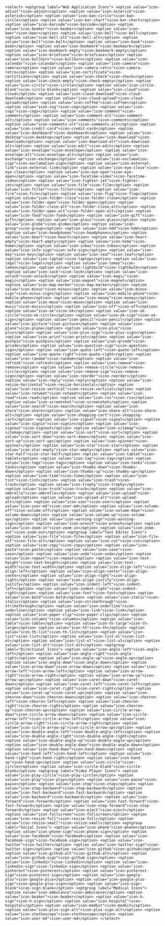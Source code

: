 `<select>
	<optgroup label="Web Application Icons">
		<option value="icon-adjust">icon-adjust</option>
		<option value="icon-asterisk">icon-asterisk</option>
		<option value="icon-ban-circle">icon-ban-circle</option>
		<option value="icon-bar-chart">icon-bar-chart</option>
		<option value="icon-barcode">icon-barcode</option>
		<option value="icon-beaker">icon-beaker</option>
		<option value="icon-beer">icon-beer</option>
		<option value="icon-bell">icon-bell</option>
		<option value="icon-bell-alt">icon-bell-alt</option>
		<option value="icon-bolt">icon-bolt</option>
		<option value="icon-book">icon-book</option>
		<option value="icon-bookmark">icon-bookmark</option>
		<option value="icon-bookmark-empty">icon-bookmark-empty</option>
		<option value="icon-briefcase">icon-briefcase</option>
		<option value="icon-bullhorn">icon-bullhorn</option>
		<option value="icon-calendar">icon-calendar</option>
		<option value="icon-camera">icon-camera</option>
		<option value="icon-camera-retro">icon-camera-retro</option>
		<option value="icon-certificate">icon-certificate</option>
		<option value="icon-check">icon-check</option>
		<option value="icon-check-empty">icon-check-empty</option>
		<option value="icon-circle">icon-circle</option>
		<option value="icon-circle-blank">icon-circle-blank</option>
		<option value="icon-cloud">icon-cloud</option>
		<option value="icon-cloud-download">icon-cloud-download</option>
		<option value="icon-cloud-upload">icon-cloud-upload</option>
		<option value="icon-coffee">icon-coffee</option>
		<option value="icon-cog">icon-cog</option>
		<option value="icon-cogs">icon-cogs</option>
		<option value="icon-comment">icon-comment</option>
		<option value="icon-comment-alt">icon-comment-alt</option>
		<option value="icon-comments">icon-comments</option>
		<option value="icon-comments-alt">icon-comments-alt</option>
		<option value="icon-credit-card">icon-credit-card</option>
		<option value="icon-dashboard">icon-dashboard</option>
		<option value="icon-desktop">icon-desktop</option>
		<option value="icon-download">icon-download</option>
		<option value="icon-download-alt">icon-download-alt</option>
		<option value="icon-edit">icon-edit</option>
		<option value="icon-envelope">icon-envelope</option>
		<option value="icon-envelope-alt">icon-envelope-alt</option>
		<option value="icon-exchange">icon-exchange</option>
		<option value="icon-exclamation-sign">icon-exclamation-sign</option>
		<option value="icon-external-link">icon-external-link</option>
		<option value="icon-eye-close">icon-eye-close</option>
		<option value="icon-eye-open">icon-eye-open</option>
		<option value="icon-facetime-video">icon-facetime-video</option>
		<option value="icon-fighter-jet">icon-fighter-jet</option>
		<option value="icon-film">icon-film</option>
		<option value="icon-filter">icon-filter</option>
		<option value="icon-fire">icon-fire</option>
		<option value="icon-flag">icon-flag</option>
		<option value="icon-folder-close">icon-folder-close</option>
		<option value="icon-folder-open">icon-folder-open</option>
		<option value="icon-folder-close-alt">icon-folder-close-alt</option>
		<option value="icon-folder-open-alt">icon-folder-open-alt</option>
		<option value="icon-food">icon-food</option>
		<option value="icon-gift">icon-gift</option>
		<option value="icon-glass">icon-glass</option>
		<option value="icon-globe">icon-globe</option>
		<option value="icon-group">icon-group</option>
		<option value="icon-hdd">icon-hdd</option>
		<option value="icon-headphones">icon-headphones</option>
		<option value="icon-heart">icon-heart</option>
		<option value="icon-heart-empty">icon-heart-empty</option>
		<option value="icon-home">icon-home</option>
		<option value="icon-inbox">icon-inbox</option>
		<option value="icon-info-sign">icon-info-sign</option>
		<option value="icon-key">icon-key</option>
		<option value="icon-leaf">icon-leaf</option>
		<option value="icon-laptop">icon-laptop</option>
		<option value="icon-legal">icon-legal</option>
		<option value="icon-lemon">icon-lemon</option>
		<option value="icon-lightbulb">icon-lightbulb</option>
		<option value="icon-lock">icon-lock</option>
		<option value="icon-unlock">icon-unlock</option>
		<option value="icon-magic">icon-magic</option>
		<option value="icon-magnet">icon-magnet</option>
		<option value="icon-map-marker">icon-map-marker</option>
		<option value="icon-minus">icon-minus</option>
		<option value="icon-minus-sign">icon-minus-sign</option>
		<option value="icon-mobile-phone">icon-mobile-phone</option>
		<option value="icon-money">icon-money</option>
		<option value="icon-move">icon-move</option>
		<option value="icon-music">icon-music</option>
		<option value="icon-off">icon-off</option>
		<option value="icon-ok">icon-ok</option>
		<option value="icon-ok-circle">icon-ok-circle</option>
		<option value="icon-ok-sign">icon-ok-sign</option>
		<option value="icon-pencil">icon-pencil</option>
		<option value="icon-picture">icon-picture</option>
		<option value="icon-plane">icon-plane</option>
		<option value="icon-plus">icon-plus</option>
		<option value="icon-plus-sign">icon-plus-sign</option>
		<option value="icon-print">icon-print</option>
		<option value="icon-pushpin">icon-pushpin</option>
		<option value="icon-qrcode">icon-qrcode</option>
		<option value="icon-question-sign">icon-question-sign</option>
		<option value="icon-quote-left">icon-quote-left</option>
		<option value="icon-quote-right">icon-quote-right</option>
		<option value="icon-random">icon-random</option>
		<option value="icon-refresh">icon-refresh</option>
		<option value="icon-remove">icon-remove</option>
		<option value="icon-remove-circle">icon-remove-circle</option>
		<option value="icon-remove-sign">icon-remove-sign</option>
		<option value="icon-reorder">icon-reorder</option>
		<option value="icon-reply">icon-reply</option>
		<option value="icon-resize-horizontal">icon-resize-horizontal</option>
		<option value="icon-resize-vertical">icon-resize-vertical</option>
		<option value="icon-retweet">icon-retweet</option>
		<option value="icon-road">icon-road</option>
		<option value="icon-rss">icon-rss</option>
		<option value="icon-screenshot">icon-screenshot</option>
		<option value="icon-search">icon-search</option>
		<option value="icon-share">icon-share</option>
		<option value="icon-share-alt">icon-share-alt</option>
		<option value="icon-shopping-cart">icon-shopping-cart</option>
		<option value="icon-signal">icon-signal</option>
		<option value="icon-signin">icon-signin</option>
		<option value="icon-signout">icon-signout</option>
		<option value="icon-sitemap">icon-sitemap</option>
		<option value="icon-sort">icon-sort</option>
		<option value="icon-sort-down">icon-sort-down</option>
		<option value="icon-sort-up">icon-sort-up</option>
		<option value="icon-spinner">icon-spinner</option>
		<option value="icon-star">icon-star</option>
		<option value="icon-star-empty">icon-star-empty</option>
		<option value="icon-star-half">icon-star-half</option>
		<option value="icon-tablet">icon-tablet</option>
		<option value="icon-tag">icon-tag</option>
		<option value="icon-tags">icon-tags</option>
		<option value="icon-tasks">icon-tasks</option>
		<option value="icon-thumbs-down">icon-thumbs-down</option>
		<option value="icon-thumbs-up">icon-thumbs-up</option>
		<option value="icon-time">icon-time</option>
		<option value="icon-tint">icon-tint</option>
		<option value="icon-trash">icon-trash</option>
		<option value="icon-trophy">icon-trophy</option>
		<option value="icon-truck">icon-truck</option>
		<option value="icon-umbrella">icon-umbrella</option>
		<option value="icon-upload">icon-upload</option>
		<option value="icon-upload-alt">icon-upload-alt</option>
		<option value="icon-user">icon-user</option>
		<option value="icon-user-md">icon-user-md</option>
		<option value="icon-volume-off">icon-volume-off</option>
		<option value="icon-volume-down">icon-volume-down</option>
		<option value="icon-volume-up">icon-volume-up</option>
		<option value="icon-warning-sign">icon-warning-sign</option>
		<option value="icon-wrench">icon-wrench</option>
		<option value="icon-zoom-in">icon-zoom-in</option>
		<option value="icon-zoom-out">icon-zoom-out</option>
	<optgroup label="Text Editor Icons">
		<option value="icon-file">icon-file</option>
		<option value="icon-file-alt">icon-file-alt</option>
		<option value="icon-cut">icon-cut</option>
		<option value="icon-copy">icon-copy</option>
		<option value="icon-paste">icon-paste</option>
		<option value="icon-save">icon-save</option>
		<option value="icon-undo">icon-undo</option>
		<option value="icon-repeat">icon-repeat</option>
		<option value="icon-text-height">icon-text-height</option>
		<option value="icon-text-width">icon-text-width</option>
		<option value="icon-align-left">icon-align-left</option>
		<option value="icon-align-center">icon-align-center</option>
		<option value="icon-align-right">icon-align-right</option>
		<option value="icon-align-justify">icon-align-justify</option>
		<option value="icon-indent-left">icon-indent-left</option>
		<option value="icon-indent-right">icon-indent-right</option>
		<option value="icon-font">icon-font</option>
		<option value="icon-bold">icon-bold</option>
		<option value="icon-italic">icon-italic</option>
		<option value="icon-strikethrough">icon-strikethrough</option>
		<option value="icon-underline">icon-underline</option>
		<option value="icon-link">icon-link</option>
		<option value="icon-paper-clip">icon-paper-clip</option>
		<option value="icon-columns">icon-columns</option>
		<option value="icon-table">icon-table</option>
		<option value="icon-th-large">icon-th-large</option>
		<option value="icon-th">icon-th</option>
		<option value="icon-th-list">icon-th-list</option>
		<option value="icon-list">icon-list</option>
		<option value="icon-list-ol">icon-list-ol</option>
		<option value="icon-list-ul">icon-list-ul</option>
		<option value="icon-list-alt">icon-list-alt</option>
	<optgroup label="Directional Icons">
		<option value="icon-angle-left">icon-angle-left</option>
		<option value="icon-angle-right">icon-angle-right</option>
		<option value="icon-angle-up">icon-angle-up</option>
		<option value="icon-angle-down">icon-angle-down</option>
		<option value="icon-arrow-down">icon-arrow-down</option>
		<option value="icon-arrow-left">icon-arrow-left</option>
		<option value="icon-arrow-right">icon-arrow-right</option>
		<option value="icon-arrow-up">icon-arrow-up</option>
		<option value="icon-caret-down">icon-caret-down</option>
		<option value="icon-caret-left">icon-caret-left</option>
		<option value="icon-caret-right">icon-caret-right</option>
		<option value="icon-caret-up">icon-caret-up</option>
		<option value="icon-chevron-down">icon-chevron-down</option>
		<option value="icon-chevron-left">icon-chevron-left</option>
		<option value="icon-chevron-right">icon-chevron-right</option>
		<option value="icon-chevron-up">icon-chevron-up</option>
		<option value="icon-circle-arrow-down">icon-circle-arrow-down</option>
		<option value="icon-circle-arrow-left">icon-circle-arrow-left</option>
		<option value="icon-circle-arrow-right">icon-circle-arrow-right</option>
		<option value="icon-circle-arrow-up">icon-circle-arrow-up</option>
		<option value="icon-double-angle-left">icon-double-angle-left</option>
		<option value="icon-double-angle-right">icon-double-angle-right</option>
		<option value="icon-double-angle-up">icon-double-angle-up</option>
		<option value="icon-double-angle-down">icon-double-angle-down</option>
		<option value="icon-hand-down">icon-hand-down</option>
		<option value="icon-hand-left">icon-hand-left</option>
		<option value="icon-hand-right">icon-hand-right</option>
		<option value="icon-hand-up">icon-hand-up</option>
		<option value="icon-circle">icon-circle</option>
		<option value="icon-circle-blank">icon-circle-blank</option>
	<optgroup label="Video Player Icons">
		<option value="icon-play-circle">icon-play-circle</option>
		<option value="icon-play">icon-play</option>
		<option value="icon-pause">icon-pause</option>
		<option value="icon-stop">icon-stop</option>
		<option value="icon-step-backward">icon-step-backward</option>
		<option value="icon-fast-backward">icon-fast-backward</option>
		<option value="icon-backward">icon-backward</option>
		<option value="icon-forward">icon-forward</option>
		<option value="icon-fast-forward">icon-fast-forward</option>
		<option value="icon-step-forward">icon-step-forward</option>
		<option value="icon-eject">icon-eject</option>
		<option value="icon-fullscreen">icon-fullscreen</option>
		<option value="icon-resize-full">icon-resize-full</option>
		<option value="icon-resize-small">icon-resize-small</option>
	<optgroup label="Social Icons">
		<option value="icon-phone">icon-phone</option>
		<option value="icon-phone-sign">icon-phone-sign</option>
		<option value="icon-facebook">icon-facebook</option>
		<option value="icon-facebook-sign">icon-facebook-sign</option>
		<option value="icon-twitter">icon-twitter</option>
		<option value="icon-twitter-sign">icon-twitter-sign</option>
		<option value="icon-github">icon-github</option>
		<option value="icon-github-alt">icon-github-alt</option>
		<option value="icon-github-sign">icon-github-sign</option>
		<option value="icon-linkedin">icon-linkedin</option>
		<option value="icon-linkedin-sign">icon-linkedin-sign</option>
		<option value="icon-pinterest">icon-pinterest</option>
		<option value="icon-pinterest-sign">icon-pinterest-sign</option>
		<option value="icon-google-plus">icon-google-plus</option>
		<option value="icon-google-plus-sign">icon-google-plus-sign</option>
		<option value="icon-sign-blank">icon-sign-blank</option>
	<optgroup label="Medical Icons">
		<option value="icon-ambulance">icon-ambulance</option>
		<option value="icon-beaker">icon-beaker</option>
		<option value="icon-h-sign">icon-h-sign</option>
		<option value="icon-hospital">icon-hospital</option>
		<option value="icon-medkit">icon-medkit</option>
		<option value="icon-plus-sign-alt">icon-plus-sign-alt</option>
		<option value="icon-stethoscope">icon-stethoscope</option>
		<option value="icon-user-md">icon-user-md</option>
</select>`
